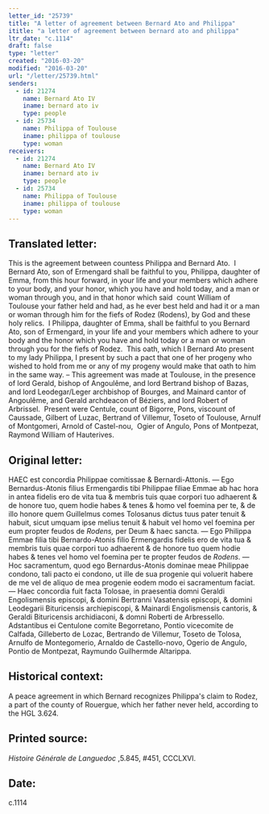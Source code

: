 ```yaml
---
letter_id: "25739"
title: "A letter of agreement between Bernard Ato and Philippa"
ititle: "a letter of agreement between bernard ato and philippa"
ltr_date: "c.1114"
draft: false
type: "letter"
created: "2016-03-20"
modified: "2016-03-20"
url: "/letter/25739.html"
senders:
  - id: 21274
    name: Bernard Ato IV
    iname: bernard ato iv
    type: people
  - id: 25734
    name: Philippa of Toulouse
    iname: philippa of toulouse
    type: woman
receivers:
  - id: 21274
    name: Bernard Ato IV
    iname: bernard ato iv
    type: people
  - id: 25734
    name: Philippa of Toulouse
    iname: philippa of toulouse
    type: woman
---
```

<h2> Translated letter:</h2><p>This is the agreement between countess Philippa and Bernard Ato.&nbsp; I Bernard Ato, son of Ermengard shall be faithful to you, Philippa, daughter of Emma, from this hour forward, in your life and your members which adhere to your body, and your honor, which you have and hold today, and a man or woman through you, and in that honor which said&nbsp; count William of Toulouse your father held and had, as he ever best held and had it or a man or woman through him for the fiefs of Rodez (Rodens), by God and these holy relics.&nbsp; I Philippa, daughter of Emma, shall be faithful to you Bernard Ato, son of Ermengard, in your life and your members which adhere to your body and the honor which you have and hold today or a man or woman through you for the fiefs of Rodez.&nbsp; This oath, which I Bernard Ato present to my lady Philippa, I present by such a pact that one of her progeny who wished to hold from me or any of my progeny would make that oath to him in the same way. – This agreement was made at Toulouse, in the presence of lord Gerald, bishop of Angoulême, and lord Bertrand bishop of Bazas, and lord Leodegar/Leger archbishop of Bourges, and Mainard cantor of Angoulême, and Gerald archdeacon of Béziers, and lord Robert of Arbrissel.&nbsp; Present were Centule, count of Bigorre, Pons, viscount of Caussade, Gilbert of Luzac, Bertrand of Villemur, Toseto of Toulouse, Arnulf of Montgomeri, Arnold of Castel-nou,&nbsp; Ogier of Angulo, Pons of Montpezat, Raymond William of Hauterives.&nbsp;&nbsp; &nbsp; &nbsp; &nbsp; &nbsp; &nbsp; &nbsp; &nbsp;&nbsp;</p><h2 class="mt-4"> Original letter:</h2><p>HAEC est concordia Philippae comitissae &amp; Bernardi-Attonis. — Ego Bernardus-Atonis filius Ermengardis tibi Phi­lippae filiae Emmae ab hac hora in antea fidelis ero de vita tua &amp; membris tuis quae corpori tuo adhaerent &amp; de honore tuo, quem hodie habes &amp; tenes &amp; homo vel foemina per te, &amp; de illo honore quem Guillelmus comes Tolosanus dictus tuus pater tenuit &amp; habuit, sicut umquam ipse melius tenuit &amp; habuit vel homo vel foe­mina per eum propter feudos de <i>Rodens,</i> per Deum &amp; haec sancta. — Ego Philippa Emmae filia tibi Bernardo-Atonis filio Ermengardis fidelis ero de vita tua &amp; mem­bris tuis quae corpori tuo adhaerent &amp; de honore tuo quem hodie habes &amp; tenes vel homo vel foemina per te propter feu­dos de <i>Rodens</i>. — Hoc sacramentum, quod ego Bernardus-Atonis dominae meae Phi­lippae condono, tali pacto ei condono, ut ille de sua progenie qui voluerit habere de me vel de aliquo de mea progenie eodem modo ei sacramentum faciat. — Haec concordia fuit facta Tolosae, in praesentia domni Geraldi Engolismensis episcopi, &amp; domini Bertranni Vasatensis episcopi, &amp; domini Leodegarii Bituricensis archiepiscopi, &amp; Mainardi Engolismensis cantoris, &amp; Geraldi Bituricensis archidiaconi, &amp; domni Roberti de Arbressello. Adstantibus ei Centulone comite Begorretano, Pontio vicecomite de Calfada, Gilleberto de Lozac, Bertrando de Villemur, Toseto de Tolosa, Arnulfo de Montegomerio, Arnaldo de Castello-novo, Ogerio de Angulo, Pontio de Montpezat, Raymundo Guilhermde Altarippa.&nbsp;</p><h2 class="mt-4"> Historical context:</h2><p>A peace agreement in which Bernard recognizes Philippa's claim to Rodez, a part of the county of Rouergue, which her father never held, according to the HGL 3.624.</p><h2 class="mt-4"> Printed source:</h2><p><i>Histoire Générale de Languedoc</i> ,5.845, #451, CCCLXVI.</p><h2 class="mt-4"> Date:</h2>c.1114